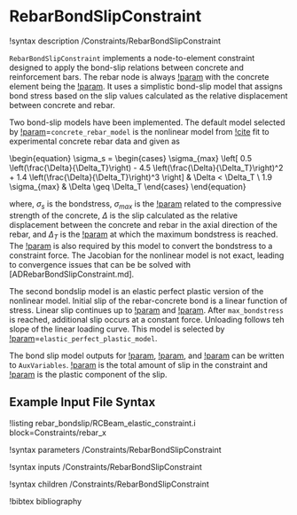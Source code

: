 # RebarBondSlipConstraint

!syntax description /Constraints/RebarBondSlipConstraint

`RebarBondSlipConstraint` implements a node-to-element constraint  designed to apply the bond-slip relations between concrete and reinforcement bars. The rebar node is always [!param](/Constraints/RebarBondSlipConstraint/secondary) with the concrete element being the [!param](/Constraints/RebarBondSlipConstraint/primary).  It uses a simplistic bond-slip model that assigns bond stress based on the slip values calculated as the relative displacement between concrete and rebar.

Two bond-slip models have been implemented.  The default model selected by [!param](/Constraints/RebarBondSlipConstraint/bondslip_model)=`concrete_rebar_model` is the nonlinear model from [!cite](bondlsip_adina_1985) fit to experimental concrete rebar data and given as

\begin{equation}
  \sigma_s =
  \begin{cases}
     \sigma_{max} \left[ 0.5 \left(\frac{\Delta}{\Delta_T}\right) - 4.5 \left(\frac{\Delta}{\Delta_T}\right)^2 + 1.4 \left(\frac{\Delta}{\Delta_T}\right)^3 \right] & \Delta < \Delta_T  \\
     1.9 \sigma_{max} & \Delta \geq \Delta_T
  \end{cases}
\end{equation}

where, $\sigma_s$ is the bondstress, $\sigma_{max}$ is the [!param](/Constraints/RebarBondSlipConstraint/max_bondstress) related to the compressive strength of the concrete, $\Delta$ is the slip calculated as the relative displacement between the concrete and rebar in the axial direction of the rebar, and $\Delta_T$ is the [!param](/Constraints/RebarBondSlipConstraint/transitional_slip_value) at which the maximum bondstress is reached.  The [!param](/Constraints/RebarBondSlipConstraint/rebar_radius) is also required by this model to convert the bondstress to a constraint force.  The Jacobian for the nonlinear model is not exact, leading to convergence issues that can be be solved with [ADRebarBondSlipConstraint.md].

The second bondslip model is an elastic perfect plastic version of the nonlinear model.  Initial slip of the rebar-concrete bond is a linear function of stress.  Linear slip continues up to [!param](/Constraints/RebarBondSlipConstraint/max_bondstress) and [!param](/Constraints/RebarBondSlipConstraint/transitional_slip_value).  After `max_bondstress` is reached, additional slip occurs at a constant force.  Unloading follows teh slope of the linear loading curve. This model is selected by [!param](/Constraints/RebarBondSlipConstraint/bondslip_model)=`elastic_perfect_plastic_model`.

The bond slip model outputs for [!param](/Constraints/RebarBondSlipConstraint/output_axial_slip), [!param](/Constraints/RebarBondSlipConstraint/output_axial_force), and [!param](/Constraints/RebarBondSlipConstraint/output_axial_plastic_slip) can be written to `AuxVariables`.  [!param](/Constraints/RebarBondSlipConstraint/output_axial_slip) is the total amount of slip in the constraint and [!param](/Constraints/RebarBondSlipConstraint/output_axial_plastic_slip) is the plastic component of the slip.

## Example Input File Syntax

!listing rebar_bondslip/RCBeam_elastic_constraint.i block=Constraints/rebar_x

!syntax parameters /Constraints/RebarBondSlipConstraint

!syntax inputs /Constraints/RebarBondSlipConstraint

!syntax children  /Constraints/RebarBondSlipConstraint

!bibtex bibliography
